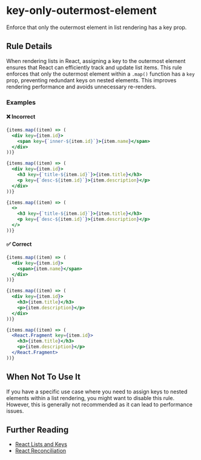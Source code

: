 # key-only-outermost-element

Enforce that only the outermost element in list rendering has a key prop.

## Rule Details

When rendering lists in React, assigning a key to the outermost element ensures that React can efficiently track and update list items. This rule enforces that only the outermost element within a `.map()` function has a `key` prop, preventing redundant keys on nested elements. This improves rendering performance and avoids unnecessary re-renders.

### Examples

#### ❌ Incorrect

```jsx
{items.map((item) => (
  <div key={item.id}>
    <span key={`inner-${item.id}`}>{item.name}</span>
  </div>
))}

{items.map((item) => (
  <div key={item.id}>
    <h3 key={`title-${item.id}`}>{item.title}</h3>
    <p key={`desc-${item.id}`}>{item.description}</p>
  </div>
))}

{items.map((item) => (
  <>
    <h3 key={`title-${item.id}`}>{item.title}</h3>
    <p key={`desc-${item.id}`}>{item.description}</p>
  </>
))}
```

#### ✅ Correct

```jsx
{items.map((item) => (
  <div key={item.id}>
    <span>{item.name}</span>
  </div>
))}

{items.map((item) => (
  <div key={item.id}>
    <h3>{item.title}</h3>
    <p>{item.description}</p>
  </div>
))}

{items.map((item) => (
  <React.Fragment key={item.id}>
    <h3>{item.title}</h3>
    <p>{item.description}</p>
  </React.Fragment>
))}
```

## When Not To Use It

If you have a specific use case where you need to assign keys to nested elements within a list rendering, you might want to disable this rule. However, this is generally not recommended as it can lead to performance issues.

## Further Reading

- [React Lists and Keys](https://reactjs.org/docs/lists-and-keys.html)
- [React Reconciliation](https://reactjs.org/docs/reconciliation.html#keys)
